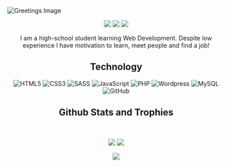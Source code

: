 ![Greetings Image](https://i.imgur.com/kR5XprB.png)

<p align="center">
 <img src="https://badges.pufler.dev/visits/dominikgorczyca/dominikgorczyca?color=blue&style=for-the-badge">
 <img src="https://badges.pufler.dev/repos/dominikgorczyca?color=blue&style=for-the-badge"/>
 <img src="https://badges.pufler.dev/commits/yearly/dominikgorczyca?color=blue&style=for-the-badge"/>
 
<!--  <img src="https://badges.pufler.dev/years/dominikgorczyca?color=blue&style=for-the-badge" /> -->
</p>


<p align="center">
  I am a high-school student learning Web Development. Despite low experience I have motivation to learn, meet people and find a job!
</p>  

<h2 align="center">Technology</h2>

<p align="center">
<img alt="HTML5" src="https://img.shields.io/badge/html5-%23E34F26.svg?style=for-the-badge&logo=html5&logoColor=white"/>
<img alt="CSS3" src="https://img.shields.io/badge/css3-%231572B6.svg?style=for-the-badge&logo=css3&logoColor=white"/>
<img alt="SASS" src="https://img.shields.io/badge/SASS-hotpink.svg?style=for-the-badge&logo=SASS&logoColor=white"/>
<img alt="JavaScript" src="https://img.shields.io/badge/javascript-%23323330.svg?style=for-the-badge&logo=javascript&logoColor=%23F7DF1E"/>
<img alt="PHP" src="https://img.shields.io/badge/php-%23777BB4.svg?style=for-the-badge&logo=php&logoColor=white"/>
<img alt="Wordpress" src="https://img.shields.io/badge/WordPress-%23117AC9.svg?style=for-the-badge&logo=WordPress&logoColor=white"/>
<img alt="MySQL" src="https://img.shields.io/badge/mysql-%2300f.svg?style=for-the-badge&logo=mysql&logoColor=white&color=507E9C"/>
<img alt="GitHub" src="https://img.shields.io/badge/github-%23121011.svg?style=for-the-badge&logo=github&logoColor=white"/>
  
</p>


<h2 align="center">
  Github Stats and Trophies 
</h2>
 
<br>

<p align = "center" >
  <img  src = "https://github-readme-stats.vercel.app/api?username=dominikgorczyca&show_icons=true&theme=react&line_height=27">
  <img src = "https://github-readme-stats.vercel.app/api/top-langs/?username=dominikgorczyca&langs_count=3&hide=ruby,dockerfile,shell,java,shaderlab,kotlin,hlsl&theme=react">
</p>


<p align="center">
  <img src="https://github-profile-trophy.vercel.app/?username=dominikgorczyca&theme=nord&column=6&row=1&margin-w=20">
</p>
